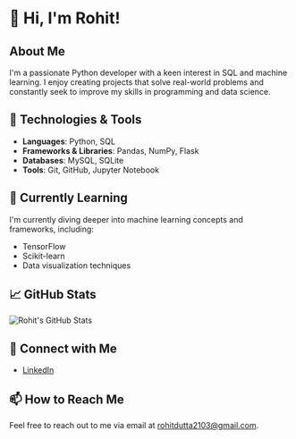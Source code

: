 # 👋 Hi, I'm Rohit!

## About Me
I'm a passionate Python developer with a keen interest in SQL and machine learning. I enjoy creating projects that solve real-world problems and constantly seek to improve my skills in programming and data science.

## 🔧 Technologies & Tools
- **Languages**: Python, SQL
- **Frameworks & Libraries**: Pandas, NumPy, Flask
- **Databases**: MySQL, SQLite
- **Tools**: Git, GitHub, Jupyter Notebook

## 🌱 Currently Learning
I'm currently diving deeper into machine learning concepts and frameworks, including:
- TensorFlow
- Scikit-learn
- Data visualization techniques

## 📈 GitHub Stats
![Rohit's GitHub Stats](https://github-readme-stats.vercel.app/api?username=yourusername&show_icons=true&theme=radical)

## 💬 Connect with Me
- [LinkedIn]([https://www.linkedin.com/in/yourprofile](https://www.linkedin.com/in/rohit-dutta-64b0242a0?utm_source=share&utm_campaign=share_via&utm_content=profile&utm_medium=android_app))

## 📫 How to Reach Me
Feel free to reach out to me via email at [rohitdutta2103@gmail.com](mailto:rohitdutta2103@gmail.com).



